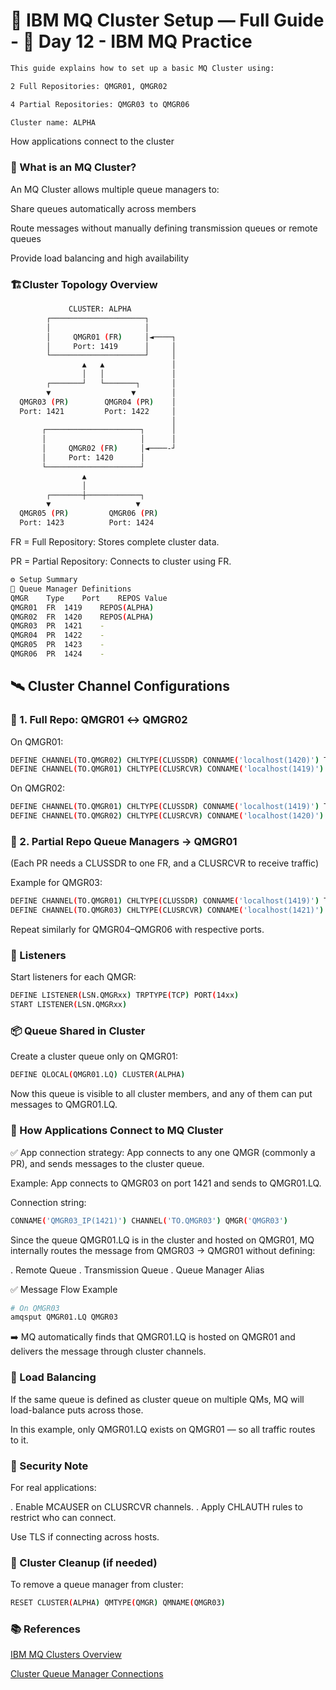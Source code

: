 
# 📘 IBM MQ Cluster Setup — Full Guide - 📘 Day 12 - IBM MQ Practice

```bash
This guide explains how to set up a basic MQ Cluster using:

2 Full Repositories: QMGR01, QMGR02

4 Partial Repositories: QMGR03 to QMGR06

Cluster name: ALPHA
```
How applications connect to the cluster

### 🧠 What is an MQ Cluster?
An MQ Cluster allows multiple queue managers to:

Share queues automatically across members

Route messages without manually defining transmission queues or remote queues

Provide load balancing and high availability

### 🏗Cluster Topology Overview
```bash
             CLUSTER: ALPHA
        ┌─────────────────────┐
        │                     │
        │     QMGR01 (FR)     │◄────┐
        │     Port: 1419      │     │
        └─────────────────────┘     │
                ▲   ▲               │
                │   │               │
        ┌───────┘   └───────┐       │
        ▼                  ▼        │
  QMGR03 (PR)        QMGR04 (PR)    │
  Port: 1421         Port: 1422     │
                                    │
       ┌─────────────────────┐      │
       │                     │      │
       │     QMGR02 (FR)     │◄────-┘
       │     Port: 1420      │
       └─────────────────────┘
                ▲
                │
        ┌───────┼────────────┐
        ▼                   ▼
  QMGR05 (PR)         QMGR06 (PR)
  Port: 1423          Port: 1424
 ```
FR = Full Repository: Stores complete cluster data.

PR = Partial Repository: Connects to cluster using FR.
```bash
⚙️ Setup Summary
🔹 Queue Manager Definitions
QMGR	Type	Port	REPOS Value
QMGR01	FR	1419	REPOS(ALPHA)
QMGR02	FR	1420	REPOS(ALPHA)
QMGR03	PR	1421	-
QMGR04	PR	1422	-
QMGR05	PR	1423	-
QMGR06	PR	1424	-
```
## 🛰️ Cluster Channel Configurations
### 🎯 1. Full Repo: QMGR01 ↔ QMGR02
On QMGR01:
```bash
DEFINE CHANNEL(TO.QMGR02) CHLTYPE(CLUSSDR) CONNAME('localhost(1420)') TRPTYPE(TCP) CLUSTER(ALPHA)
DEFINE CHANNEL(TO.QMGR01) CHLTYPE(CLUSRCVR) CONNAME('localhost(1419)') TRPTYPE(TCP) CLUSTER(ALPHA)
```
On QMGR02:
```bash
DEFINE CHANNEL(TO.QMGR01) CHLTYPE(CLUSSDR) CONNAME('localhost(1419)') TRPTYPE(TCP) CLUSTER(ALPHA)
DEFINE CHANNEL(TO.QMGR02) CHLTYPE(CLUSRCVR) CONNAME('localhost(1420)') TRPTYPE(TCP) CLUSTER(ALPHA)
```
### 🎯 2. Partial Repo Queue Managers → QMGR01
(Each PR needs a CLUSSDR to one FR, and a CLUSRCVR to receive traffic)

Example for QMGR03:
```bash
DEFINE CHANNEL(TO.QMGR01) CHLTYPE(CLUSSDR) CONNAME('localhost(1419)') TRPTYPE(TCP) CLUSTER(ALPHA)
DEFINE CHANNEL(TO.QMGR03) CHLTYPE(CLUSRCVR) CONNAME('localhost(1421)') TRPTYPE(TCP) CLUSTER(ALPHA)
```
Repeat similarly for QMGR04–QMGR06 with respective ports.

### 📢 Listeners
Start listeners for each QMGR:

```bash
DEFINE LISTENER(LSN.QMGRxx) TRPTYPE(TCP) PORT(14xx)
START LISTENER(LSN.QMGRxx)
```
### 📦 Queue Shared in Cluster
Create a cluster queue only on QMGR01:

```bash
DEFINE QLOCAL(QMGR01.LQ) CLUSTER(ALPHA)
```
Now this queue is visible to all cluster members, and any of them can put messages to QMGR01.LQ.

### 🔗 How Applications Connect to MQ Cluster
✅ App connection strategy:
App connects to any one QMGR (commonly a PR), and sends messages to the cluster queue.

Example:
App connects to QMGR03 on port 1421 and sends to QMGR01.LQ.

Connection string:

```bash
CONNAME('QMGR03_IP(1421)') CHANNEL('TO.QMGR03') QMGR('QMGR03')
```
Since the queue QMGR01.LQ is in the cluster and hosted on QMGR01, MQ internally routes the message from QMGR03 → QMGR01 without defining:

. Remote Queue
. Transmission Queue
. Queue Manager Alias

✅ Message Flow Example
```bash
# On QMGR03
amqsput QMGR01.LQ QMGR03
```
➡️ MQ automatically finds that QMGR01.LQ is hosted on QMGR01 and delivers the message through cluster channels.

### 🧠 Load Balancing
If the same queue is defined as cluster queue on multiple QMs, MQ will load-balance puts across those.

In this example, only QMGR01.LQ exists on QMGR01 — so all traffic routes to it.

### 🔐 Security Note
For real applications:

. Enable MCAUSER on CLUSRCVR channels.
. Apply CHLAUTH rules to restrict who can connect.

Use TLS if connecting across hosts.

### 🧼 Cluster Cleanup (if needed)
To remove a queue manager from cluster:

```bash
RESET CLUSTER(ALPHA) QMTYPE(QMGR) QMNAME(QMGR03)
```
### 📚 References

[IBM MQ Clusters Overview](https://www.ibm.com/docs/en/ibm-mq/9.3?topic=clusters-clustering-overview)

[Cluster Queue Manager Connections](https://www.ibm.com/docs/en/ibm-mq/9.3?topic=clusters-configuring-queue-manager-be-part)

